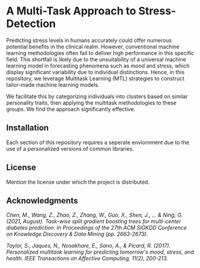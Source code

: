 # A Multi-Task Approach to Stress-Detection

Predicting stress levels in humans accurately could offer numerous potential benefits in the clinical realm. However, conventional machine learning methodologies often fail to deliver high performance in this specific field. This shortfall is likely due to the unsuitability of a universal machine learning model in forecasting phenomena such as mood and stress, which display significant variability due to individual distinctions. Hence, in this repository, we leverage Multitask Learning (MTL) strategies to construct tailor-made machine learning models.

We facilitate this by categorizing individuals into clusters based on similar personality traits, then applying the multitask methodologies to these groups. We find the approach significantly effective.

## Installation

Each section of this repository requires a seperate enviornment due to the use of a personalized versions of common libraries.

## License

Mention the license under which the project is distributed.

## Acknowledgments

_Chen, M., Wang, Z., Zhao, Z., Zhang, W., Guo, X., Shen, J., ... & Ning, G. (2021, August). Task-wise split gradient boosting trees for multi-center diabetes prediction. In Proceedings of the 27th ACM SIGKDD Conference on Knowledge Discovery & Data Mining (pp. 2663-2673)._

_Taylor, S., Jaques, N., Nosakhare, E., Sano, A., & Picard, R. (2017). Personalized multitask learning for predicting tomorrow's mood, stress, and health. IEEE Transactions on Affective Computing, 11(2), 200-213._
